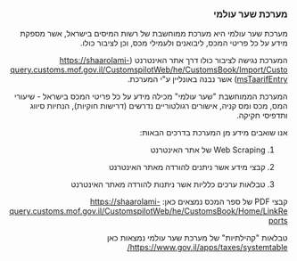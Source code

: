 
<div dir="rtl">

### מערכת שער עולמי
מערכת שער עולמי
היא מערכת ממוחשבת של רשות המיסים בישראל,
אשר מספקת מידע על כל פריטי המכס, ליבואנים ולעמילי מכס, וכן לציבור כולו.

המערכת נגישה לציבור כולו דרך אתר האינטרנט
(https://shaarolami-query.customs.mof.gov.il/CustomspilotWeb/he/CustomsBook/Import/CustomsTaarifEntry)
אשר נבנה באונליין ע"י המערכת.


המערכת הממוחשבת "שער עולמי" מכילה מידע על כל פריטי המכס בישראל - שיעורי המס, מכס ומס קניה, אישורים רגולטוריים נדרשים (דרישות חוקיות), הנחיות סיווג ותדפיסי חקיקה.


אנו שואבים מידע מן המערכת בדרכים הבאות:

1. Web Scraping של אתר האינטרנט

2. קבצי מידע אשר ניתנים להורדה מאתר האינטרנט

3. טבלאות ערכים כלליות אשר ניתנות להורדה מאתר האינטרנט


קבצי PDF של ספר המכס נמצאים כאן:
https://shaarolami-query.customs.mof.gov.il/CustomspilotWeb/he/CustomsBook/Home/LinkReports

טבלאות "קהילתיות" של מערכת שער עולמי נמצאות כאן
https://www.gov.il/apps/taxes/systemtable/
